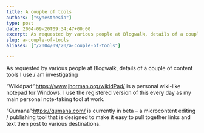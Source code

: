 ```yaml
---
title: A couple of tools
authors: ["synesthesia"]
type: post
date: 2004-09-20T09:34:47+00:00
excerpt: As requested by various people at Blogwalk, details of a couple of content tools I use / am investigating
slug: a-couple-of-tools 
aliases: ["/2004/09/20/a-couple-of-tools"]

---
```

As requested by various people at Blogwalk, details of a couple of content tools I use / am investigating

&#8220;Wikidpad&#8221;:https://www.jhorman.org/wikidPad/ is a personal wiki-like notepad for Windows. I use the registered version of this every day as my main personal note-taking tool at work.

&#8220;Qumana&#8221;:https://qumana.com/ is currently in beta &#8211; a microcontent editing / publishing tool that is designed to make it easy to pull together links and text then post to various destinations.